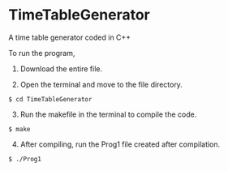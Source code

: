 # TimeTableGenerator
A time table generator coded in C++

To run the program,

1. Download the entire file.

2. Open the terminal and move to the file directory.

```
$ cd TimeTableGenerator
```

3. Run the makefile in the terminal to compile the code.

```
$ make
```

4. After compiling, run the Prog1 file created after compilation.


```
$ ./Prog1
```
